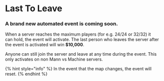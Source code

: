 # Last To Leave

### A brand new automated event is coming soon.

When a server reaches the maximum players \(for e.g. 24/24 or 32/32\) it can hold, the event will activate. The last person who leaves the server after the event is activated will win **$10,000**.

Anyone can still join the server and leave at any time during the event. This only activates on non Mann vs Machine servers.

{% hint style="info" %}
In the event that the map changes, the event will reset.
{% endhint %}

